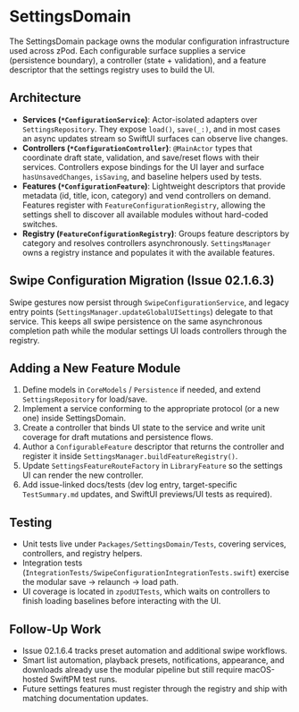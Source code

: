 # SettingsDomain

The SettingsDomain package owns the modular configuration infrastructure used across zPod. Each configurable surface supplies a service (persistence boundary), a controller (state + validation), and a feature descriptor that the settings registry uses to build the UI.

## Architecture
- **Services (`*ConfigurationService`)**: Actor-isolated adapters over `SettingsRepository`. They expose `load()`, `save(_:)`, and in most cases an async updates stream so SwiftUI surfaces can observe live changes.
- **Controllers (`*ConfigurationController`)**: `@MainActor` types that coordinate draft state, validation, and save/reset flows with their services. Controllers expose bindings for the UI layer and surface `hasUnsavedChanges`, `isSaving`, and baseline helpers used by tests.
- **Features (`*ConfigurationFeature`)**: Lightweight descriptors that provide metadata (id, title, icon, category) and vend controllers on demand. Features register with `FeatureConfigurationRegistry`, allowing the settings shell to discover all available modules without hard-coded switches.
- **Registry (`FeatureConfigurationRegistry`)**: Groups feature descriptors by category and resolves controllers asynchronously. `SettingsManager` owns a registry instance and populates it with the available features.

## Swipe Configuration Migration (Issue 02.1.6.3)
Swipe gestures now persist through `SwipeConfigurationService`, and legacy entry points (`SettingsManager.updateGlobalUISettings`) delegate to that service. This keeps all swipe persistence on the same asynchronous completion path while the modular settings UI loads controllers through the registry.

## Adding a New Feature Module
1. Define models in `CoreModels` / `Persistence` if needed, and extend `SettingsRepository` for load/save.
2. Implement a service conforming to the appropriate protocol (or a new one) inside SettingsDomain.
3. Create a controller that binds UI state to the service and write unit coverage for draft mutations and persistence flows.
4. Author a `ConfigurableFeature` descriptor that returns the controller and register it inside `SettingsManager.buildFeatureRegistry()`.
5. Update `SettingsFeatureRouteFactory` in `LibraryFeature` so the settings UI can render the new controller.
6. Add issue-linked docs/tests (dev log entry, target-specific `TestSummary.md` updates, and SwiftUI previews/UI tests as required).

## Testing
- Unit tests live under `Packages/SettingsDomain/Tests`, covering services, controllers, and registry helpers.
- Integration tests (`IntegrationTests/SwipeConfigurationIntegrationTests.swift`) exercise the modular save → relaunch → load path.
- UI coverage is located in `zpodUITests`, which waits on controllers to finish loading baselines before interacting with the UI.

## Follow-Up Work
- Issue 02.1.6.4 tracks preset automation and additional swipe workflows.
- Smart list automation, playback presets, notifications, appearance, and downloads already use the modular pipeline but still require macOS-hosted SwiftPM test runs.
- Future settings features must register through the registry and ship with matching documentation updates.
